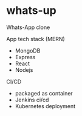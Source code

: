 # whats-up
Whats-App clone

App tech stack (MERN)
- MongoDB
- Express
- React
- Nodejs

CI/CD
- packaged as container
- Jenkins ci/cd
- Kubernetes deployment
